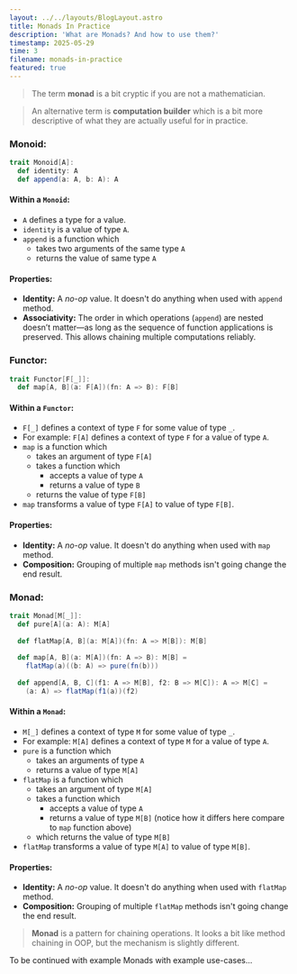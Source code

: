 ```yaml
---
layout: ../../layouts/BlogLayout.astro
title: Monads In Practice
description: 'What are Monads? And how to use them?'
timestamp: 2025-05-29
time: 3
filename: monads-in-practice
featured: true
---
```



> The term **monad** is a bit cryptic if you are not a mathematician.

> An alternative term is **computation builder** which is a bit more descriptive of what they are actually useful for in practice.

### Monoid:
```scala
trait Monoid[A]:
  def identity: A
  def append(a: A, b: A): A
```
#### Within a `Monoid`:
- `A` defines a type for a value.
- `identity` is a value of type `A`.
- `append` is a function which
	- takes two arguments of the same type `A`
	- returns the value of same type `A`
#### Properties:
- **Identity:** A *no-op* value. It doesn't do anything when used with `append` method.
- **Associativity:** The order in which operations (`append`) are nested doesn’t matter—as long as the sequence of function applications is preserved. This allows chaining multiple computations reliably.


### Functor:
```scala
trait Functor[F[_]]:
  def map[A, B](a: F[A])(fn: A => B): F[B]
```
#### Within a `Functor`:
- `F[_]` defines a context of type `F` for some value of type `_`.
- For example: `F[A]` defines a context of type `F` for a value of type `A`.
- `map` is a function which
	- takes an argument of type `F[A]`
	- takes a function which
		- accepts a value of type `A`
		- returns a value of type `B`
	- returns the value of type `F[B]`
- `map` transforms a value of type  `F[A]` to value of type `F[B]`.
#### Properties:
- **Identity:** A *no-op* value. It doesn't do anything when used with `map` method.
- **Composition:** Grouping of multiple `map` methods isn't going change the end result.


### Monad:
```scala
trait Monad[M[_]]:
  def pure[A](a: A): M[A]
  
  def flatMap[A, B](a: M[A])(fn: A => M[B]): M[B]
  
  def map[A, B](a: M[A])(fn: A => B): M[B] =
	flatMap(a)((b: A) => pure(fn(b)))
  
  def append[A, B, C](f1: A => M[B], f2: B => M[C]): A => M[C] =
    (a: A) => flatMap(f1(a))(f2)
```
#### Within a `Monad`:
- `M[_]` defines a context of type `M` for some value of type `_`.
- For example: `M[A]` defines a context of type `M` for a value of type `A`.
- `pure` is a function which
	- takes an arguments of type `A`
	- returns a value of type `M[A]`
- `flatMap` is a function which
	- takes an argument of type `M[A]`
	- takes a function which
		- accepts a value of type `A`
		- returns a value of type `M[B]` (notice how it differs here compare to `map` function above)
	- which returns the value of type `M[B]`
- `flatMap` transforms a value of type  `M[A]` to value of type `M[B]`.
#### Properties:
- **Identity:** A *no-op* value. It doesn't do anything when used with `flatMap` method.
- **Composition:** Grouping of multiple `flatMap` methods isn't going change the end result.

> **Monad** is a pattern for chaining operations. It looks a bit like method chaining in OOP, but the mechanism is slightly different.

To be continued with example Monads with example use-cases...